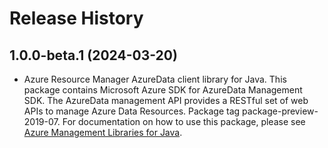# Release History

## 1.0.0-beta.1 (2024-03-20)

- Azure Resource Manager AzureData client library for Java. This package contains Microsoft Azure SDK for AzureData Management SDK. The AzureData management API provides a RESTful set of web APIs to manage Azure Data Resources. Package tag package-preview-2019-07. For documentation on how to use this package, please see [Azure Management Libraries for Java](https://aka.ms/azsdk/java/mgmt).
